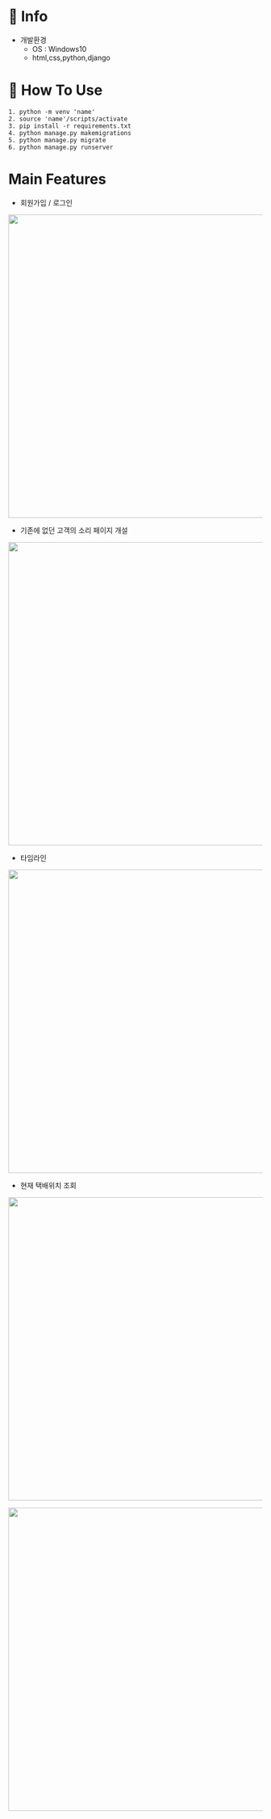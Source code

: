 # 🚀 Info

- 개발환경
  - OS : Windows10
  - html,css,python,django

# 📝 How To Use

```
1. python -m venv 'name'
2. source 'name'/scripts/activate
3. pip install -r requirements.txt
4. python manage.py makemigrations
5. python manage.py migrate
6. python manage.py runserver
```

# Main Features

- 회원가입 / 로그인

<p align="center"><img width="600" src="https://user-images.githubusercontent.com/57563053/103131349-c6b1e580-46e3-11eb-84da-0d64938d5eff.gif">

- 기존에 없던 고객의 소리 페이지 개설

<p align="center"> <img width="600" src="https://user-images.githubusercontent.com/57563053/103131207-2e1b6580-46e3-11eb-9caa-a920f68571e0.png">

- 타임라인

<p align="center"> <img width="600" src="https://user-images.githubusercontent.com/57563053/103131262-5d31d700-46e3-11eb-8e56-9bbbb160afac.png">

- 현재 택배위치 조회

<p align="center"> <img width="600" src="https://user-images.githubusercontent.com/57563053/103131285-80f51d00-46e3-11eb-8d5a-f74e9aa15e9d.png">

<p align="center"> <img width="600" src="https://user-images.githubusercontent.com/57563053/103131286-82264a00-46e3-11eb-9b53-54479a99dc30.png">
